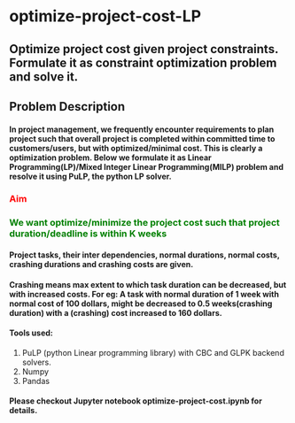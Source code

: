 # optimize-project-cost-LP
## Optimize project cost given project constraints. Formulate it as constraint optimization problem and solve it.
## Problem Description

#### In project management, we frequently encounter requirements to plan project such that overall project is completed within committed time to customers/users, but with optimized/minimal cost. This is clearly a optimization problem. Below we formulate it as Linear Programming(LP)/Mixed Integer Linear Programming(MILP) problem and resolve it using PuLP, the python LP solver.

### <span style="color:red">Aim</span>
### <span style="color:green">We want optimize/minimize the project cost such that project duration/deadline is within K weeks</span>

#### Project tasks, their inter dependencies, normal durations, normal costs, crashing durations and crashing costs are given. 

#### Crashing means max extent to which task duration can be decreased, but with increased costs. For eg: A task with normal duration of 1 week with normal cost of 100 dollars, might be decreased to 0.5 weeks(crashing duration) with a (crashing) cost increased to 160 dollars.

#### Tools used: 
1. PuLP (python Linear programming library) with CBC and GLPK backend solvers.
2. Numpy
3. Pandas

#### Please checkout Jupyter notebook  optimize-project-cost.ipynb for details.
